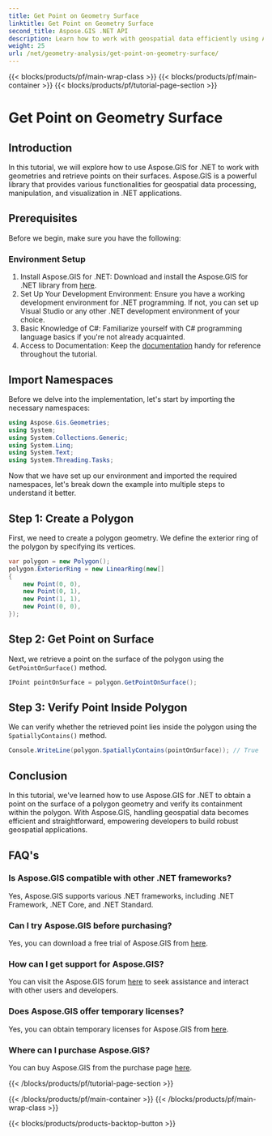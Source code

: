 ```yaml
---
title: Get Point on Geometry Surface
linktitle: Get Point on Geometry Surface
second_title: Aspose.GIS .NET API
description: Learn how to work with geospatial data efficiently using Aspose.GIS for .NET. Step-by-step guide and FAQs included.
weight: 25
url: /net/geometry-analysis/get-point-on-geometry-surface/
---
```


{{< blocks/products/pf/main-wrap-class >}}
{{< blocks/products/pf/main-container >}}
{{< blocks/products/pf/tutorial-page-section >}}

# Get Point on Geometry Surface

## Introduction
In this tutorial, we will explore how to use Aspose.GIS for .NET to work with geometries and retrieve points on their surfaces. Aspose.GIS is a powerful library that provides various functionalities for geospatial data processing, manipulation, and visualization in .NET applications.
## Prerequisites
Before we begin, make sure you have the following:
### Environment Setup
1. Install Aspose.GIS for .NET: Download and install the Aspose.GIS for .NET library from [here](https://releases.aspose.com/gis/net/).
2. Set Up Your Development Environment: Ensure you have a working development environment for .NET programming. If not, you can set up Visual Studio or any other .NET development environment of your choice.
3. Basic Knowledge of C#: Familiarize yourself with C# programming language basics if you're not already acquainted.
4. Access to Documentation: Keep the [documentation](https://reference.aspose.com/gis/net/) handy for reference throughout the tutorial.

## Import Namespaces
Before we delve into the implementation, let's start by importing the necessary namespaces:

```csharp
using Aspose.Gis.Geometries;
using System;
using System.Collections.Generic;
using System.Linq;
using System.Text;
using System.Threading.Tasks;
```

Now that we have set up our environment and imported the required namespaces, let's break down the example into multiple steps to understand it better.
## Step 1: Create a Polygon
First, we need to create a polygon geometry. We define the exterior ring of the polygon by specifying its vertices.
```csharp
var polygon = new Polygon();
polygon.ExteriorRing = new LinearRing(new[]
{
    new Point(0, 0),
    new Point(0, 1),
    new Point(1, 1),
    new Point(0, 0),
});
```
## Step 2: Get Point on Surface
Next, we retrieve a point on the surface of the polygon using the `GetPointOnSurface()` method.
```csharp
IPoint pointOnSurface = polygon.GetPointOnSurface();
```
## Step 3: Verify Point Inside Polygon
We can verify whether the retrieved point lies inside the polygon using the `SpatiallyContains()` method.
```csharp
Console.WriteLine(polygon.SpatiallyContains(pointOnSurface)); // True
```

## Conclusion
In this tutorial, we've learned how to use Aspose.GIS for .NET to obtain a point on the surface of a polygon geometry and verify its containment within the polygon. With Aspose.GIS, handling geospatial data becomes efficient and straightforward, empowering developers to build robust geospatial applications.
## FAQ's
### Is Aspose.GIS compatible with other .NET frameworks?
Yes, Aspose.GIS supports various .NET frameworks, including .NET Framework, .NET Core, and .NET Standard.
### Can I try Aspose.GIS before purchasing?
Yes, you can download a free trial of Aspose.GIS from [here](https://releases.aspose.com/).
### How can I get support for Aspose.GIS?
You can visit the Aspose.GIS forum [here](https://forum.aspose.com/c/gis/33) to seek assistance and interact with other users and developers.
### Does Aspose.GIS offer temporary licenses?
Yes, you can obtain temporary licenses for Aspose.GIS from [here](https://purchase.aspose.com/temporary-license/).
### Where can I purchase Aspose.GIS?
You can buy Aspose.GIS from the purchase page [here](https://purchase.aspose.com/buy).

{{< /blocks/products/pf/tutorial-page-section >}}

{{< /blocks/products/pf/main-container >}}
{{< /blocks/products/pf/main-wrap-class >}}

{{< blocks/products/products-backtop-button >}}
